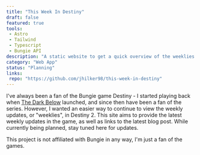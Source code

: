 ```yaml
---
title: "This Week In Destiny"
draft: false
featured: true
tools:
 - Astro
 - Tailwind
 - Typescript
 - Bungie API
description: "A static website to get a quick overview of the weeklies in Destiny 2."
category: "Web App"
status: "Planning"
links:
 repo: "https://github.com/jhilker98/this-week-in-destiny"
---
```


I've always been a fan of the Bungie game Destiny - I started playing back when [The Dark Below](https://www.destinypedia.com/The_Dark_Below) launched, and since then have been a fan of the series. However, I wanted an easier way to continue to view the weekly updates, or "weeklies", in Destiny 2. This site aims to provide the latest weekly updates in the game, as well as links to the latest blog post. While currently being planned, stay tuned here for updates.

This project is not affiliated with Bungie in any way, I'm just a fan of the games.